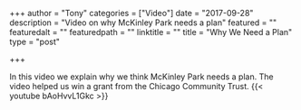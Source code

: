 
+++
author = "Tony"
categories = ["Video"]
date = "2017-09-28"
description = "Video on why McKinley Park needs a plan"
featured = ""
featuredalt = ""
featuredpath = ""
linktitle = ""
title = "Why We Need a Plan"
type = "post"

+++

In this video we explain why we think McKinley Park needs a plan. The video helped us win a grant from the Chicago Community Trust. 
{{< youtube bAoHvvL1Gkc >}}
